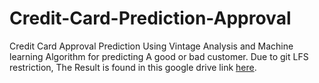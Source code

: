 # Credit-Card-Prediction-Approval
Credit Card Approval Prediction Using Vintage Analysis and Machine learning Algorithm for predicting A good or bad customer.
Due to git LFS restriction, The Result is found in this google drive link  [here](https://drive.google.com/drive/folders/1rSgHpYxMuGefuWRAxzjqrV6iIqNMlP4f?usp=sharing). 
